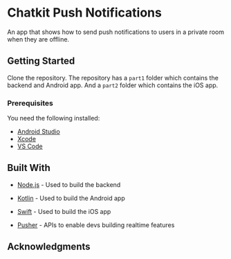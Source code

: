 # Chatkit Push Notifications
An app that shows how to send push notifications to users in a private room when they are offline.

## Getting Started

Clone the repository. The repository has a `part1` folder which contains the backend and Android app. And a `part2` folder which contains the iOS app.

### Prerequisites

You need the following installed:

* [Android Studio](https://developer.android.com/studio)
* [Xcode](https://developer.apple.com/xcode/)
* [VS Code](https://code.visualstudio.com/download)


## Built With

* [Node.js](https://nodejs.org) - Used to build the backend
* [Kotlin](http://kotlinlang.org) - Used to build the Android app
* [Swift](https://developer.apple.com/swift/) - Used to build the iOS app

* [Pusher](https://pusher.com/) - APIs to enable devs building realtime features

## Acknowledgments
